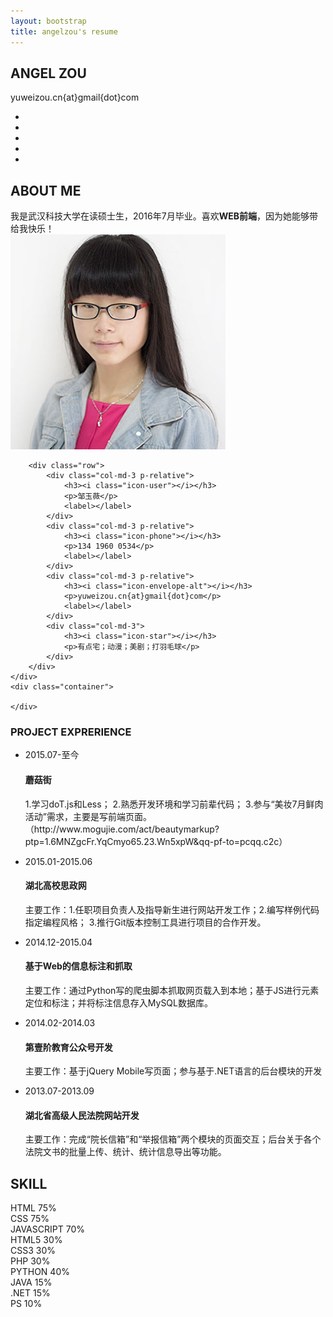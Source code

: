 ```yaml
---
layout: bootstrap
title: angelzou's resume
---
```

<div class="intro">
	<div class="name container">
		<div class="row">
			<div class="col-md-12">
				<h2>ANGEL&nbsp;ZOU</h2>
				<div class="line"></div>
			</div>
		</div>
		<div class="row">
			<div class="col-md-12 t-middle">
				<p>yuweizou.cn{at}gmail{dot}com</p><!--more-->
			</div>
		</div>
	</div>
	<div class="social">
		<div class="social-container row">
			<ul>
				<li><a target="_blank" href="https://twitter.com/YuweiZou"><i class="icon-twitter"></i></a></li>
                <li><a target="_blank" href="https://www.facebook.com/angel.zou.12"><i  class="icon-facebook"></i></a></li>
                <li><a target="_blank" href="https://plus.google.com/u/0/"><i class="icon-google-plus"></i></a></li>
                <li><a target="_blank" href="https://github.com/angelzou"><i class="icon-github"></i></a></li>
                <li><a target="_blank" href="https://cn.linkedin.com/pub/yuwei-zou/85/a43/456"><i class="icon-linkedin"></i></a></li>
			</ul>
		</div>
	</div>
</div>
<div class="aboutme">
	<div class="container">
		<div class="row">
			<div class="col-md-12">
				<h2>ABOUT ME</h2>
			</div>
		</div>
		<div class="row">
			<div class="col-md-12">
				<div class="dashed"></div>
			</div>
		</div>
		<div class="row content">
			<div class="col-md-12">
				我是武汉科技大学在读硕士生，2016年7月毕业。喜欢<strong>WEB前端</strong>，因为她能够带给我快乐！
			</div>
		</div>
		<div class="row">
			<div class="col-md-12">
				<img class="my-pic" src="/img/my-pic.jpg" alt="">
			</div>
		</div>

		<div class="row">
			<div class="col-md-3 p-relative">
				<h3><i class="icon-user"></i></h3>
				<p>邹玉薇</p>
				<label></label>
			</div>
			<div class="col-md-3 p-relative">
				<h3><i class="icon-phone"></i></h3>
				<p>134 1960 0534</p>
				<label></label>
			</div>
			<div class="col-md-3 p-relative">
				<h3><i class="icon-envelope-alt"></i></h3>
				<p>yuweizou.cn{at}gmail{dot}com</p>
				<label></label>
			</div>
			<div class="col-md-3">
				<h3><i class="icon-star"></i></h3>
				<p>有点宅；动漫；美剧；打羽毛球</p>
			</div>
		</div>
	</div>
	<div class="container">
		
	</div>
</div>
<div class="experience">
	<div class="container">
		<div class="row">
			<div class="col-md-4">
				<h3>PROJECT EXPRERIENCE</h3>
			</div>
			<div class="col-md-8">
				<ul class="timeline">
					<li>
						<div class="event-time">
							<span class="icon-calendar"></span>
							<span class="time">2015.07-至今</span></div>
						<h4>蘑菇街</h4>
						<p> 1.学习doT.js和Less；
                  			2.熟悉开发环境和学习前辈代码；
                  			3.参与“美妆7月鲜肉活动”需求，主要是写前端页面。（http://www.mogujie.com/act/beautymarkup?ptp=1.6MNZgcFr.YqCmyo65.23.Wn5xpW&qq-pf-to=pcqq.c2c）
						</p>
					</li>
					<li>
						<div class="event-time">
							<span class="icon-calendar"></span>
							<span class="time">2015.01-2015.06</span></div>
						<h4>湖北高校思政网</h4>
						<p>主要工作：1.任职项目负责人及指导新生进行网站开发工作；2.编写样例代码指定编程风格； 3.推行Git版本控制工具进行项目的合作开发。</p>
					</li>
					<li>
						<div class="event-time">
							<span class="icon-calendar"></span>
							<span class="time">2014.12-2015.04</span></div>
						<h4>基于Web的信息标注和抓取</h4>
						<p>主要工作：通过Python写的爬虫脚本抓取网页载入到本地；基于JS进行元素定位和标注；并将标注信息存入MySQL数据库。</p>
					</li>
					<li>
						<div class="event-time">
							<span class="icon-calendar"></span>
							<span class="time">2014.02-2014.03</span></div>
						<h4>第壹阶教育公众号开发</h4>
						<p>主要工作：基于jQuery Mobile写页面；参与基于.NET语言的后台模块的开发</p>
					</li>
					<li>
						<div class="event-time">
							<span class="icon-calendar"></span>
							<span class="time">2013.07-2013.09</span></div>
						<h4>湖北省高级人民法院网站开发</h4>
						<p>主要工作：完成“院长信箱”和“举报信箱”两个模块的页面交互；后台关于各个法院文书的批量上传、统计、统计信息导出等功能。</p>
					</li>
				</ul>
			</div>
		</div>
	</div>
</div>
<div class="skill">
	<div class="container">
		<div class="row">
			<div class="col-md-12">
				<h2>SKILL</h2>
			</div>
		</div>
		<!-- <div class="row">
			<div class="col-md-12">
				<div class="dashed"></div>
			</div>
		</div> -->
		<div class="row">
			<!-- <p>熟悉HTML、CSS、Javascript语言，了解HTML5、CSS3</p>
       		<p>了解PHP、Python脚本语言，以及Java、.NET语言</p>
       		<p>会基础的PS</p> -->
       		<div class="col-md-6">
       			<div class="progress">
       				<div class="progress-bar progress-bar-success progress-bar-striped" role="progressbar" aria-valuenow="75" aria-valuemin="0" aria-valuemax="100" style="width: 75%">
			        <span>HTML 75%</span>
			      </div>
       			</div>
       			<div class="progress">
       				<div class="progress-bar progress-bar-success progress-bar-striped" role="progressbar" aria-valuenow="75" aria-valuemin="0" aria-valuemax="100" style="width: 75%">
			        <span>CSS 75%</span></div>
       			</div>
       			<div class="progress">
       				<div class="progress-bar progress-bar-warning progress-bar-striped" role="progressbar" aria-valuenow="59" aria-valuemin="0" aria-valuemax="100" style="width: 70%">
			        <span>JAVASCRIPT 70%</span></div>
       			</div>
       			<div class="progress">
       				<div class="progress-bar progress-bar-danger progress-bar-striped" role="progressbar" aria-valuenow="30" aria-valuemin="0" aria-valuemax="100" style="width: 30%">
			        <span>HTML5 30%</span></div>
       			</div>
       			<div class="progress">
       				<div class="progress-bar progress-bar-danger progress-bar-striped" role="progressbar" aria-valuenow="20" aria-valuemin="0" aria-valuemax="100" style="width: 30%">
			        <span>CSS3 30%</span></div>
       			</div>
       		</div>
       		<div class="col-md-6">
       			<div class="progress">
       				<div class="progress-bar progress-bar-danger progress-bar-striped" role="progressbar" aria-valuenow="30" aria-valuemin="0" aria-valuemax="100" style="width: 30%">
			        <span>PHP 30%</span></div>
       			</div>
       			<div class="progress">
       				<div class="progress-bar progress-bar-info progress-bar-striped" role="progressbar" aria-valuenow="40" aria-valuemin="0" aria-valuemax="100" style="width: 40%">
			        <span>PYTHON 40%</span></div>
       			</div>
       			<div class="progress">
       				<div class="progress-bar progress-bar-danger progress-bar-striped" role="progressbar" aria-valuenow="15" aria-valuemin="0" aria-valuemax="100" style="width: 15%">
			        <span>JAVA 15%</span></div>
       			</div>
       			<div class="progress">
       				<div class="progress-bar progress-bar-danger progress-bar-striped" role="progressbar" aria-valuenow="15" aria-valuemin="0" aria-valuemax="100" style="width: 15%">
			        <span>.NET 15%</span></div>
       			</div>
       			<div class="progress">
       				<div class="progress-bar progress-bar-danger progress-bar-striped" role="progressbar" aria-valuenow="10" aria-valuemin="0" aria-valuemax="100" style="width: 10%">
			        <span>PS 10%</span></div>
       			</div>
       		</div>
		</div>
	</div>
</div>


